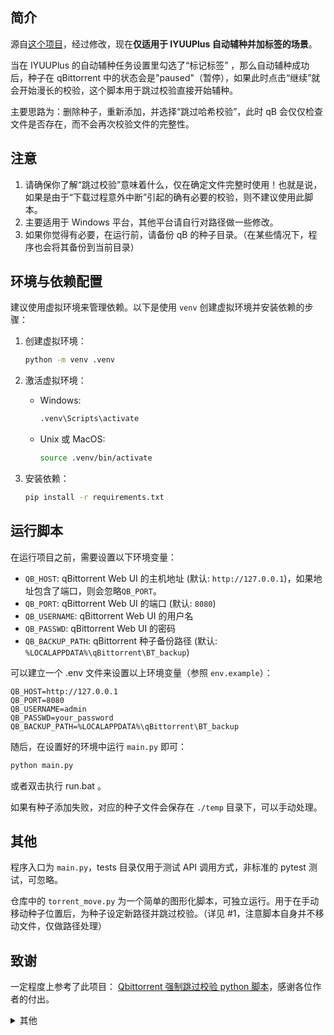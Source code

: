 ## 简介

源自[这个项目](https://github.com/hui-shao/qbit_skip_check)，经过修改，现在**仅适用于 IYUUPlus 自动辅种并加标签的场景**。

当在 IYUUPlus 的自动辅种任务设置里勾选了“标记标签” ，那么自动辅种成功后，种子在 qBittorrent 中的状态会是"paused"（暂停），如果此时点击“继续”就会开始漫长的校验，这个脚本用于跳过校验直接开始辅种。

主要思路为：删除种子，重新添加，并选择“跳过哈希校验”，此时 qB 会仅仅检查文件是否存在，而不会再次校验文件的完整性。

## 注意

1. 请确保你了解“跳过校验”意味着什么，仅在确定文件完整时使用！也就是说，如果是由于“下载过程意外中断”引起的确有必要的校验，则不建议使用此脚本。
2. 主要适用于 Windows 平台，其他平台请自行对路径做一些修改。
3. 如果你觉得有必要，在运行前，请备份 qB 的种子目录。（在某些情况下，程序也会将其备份到当前目录）

## 环境与依赖配置

建议使用虚拟环境来管理依赖。以下是使用 `venv` 创建虚拟环境并安装依赖的步骤：

1. 创建虚拟环境：
    ```bash
    python -m venv .venv
    ```

2. 激活虚拟环境：
    - Windows:
        ```bash
        .venv\Scripts\activate
        ```
    - Unix 或 MacOS:
        ```bash
        source .venv/bin/activate
        ```

3. 安装依赖：
    ```bash
    pip install -r requirements.txt
    ```

## 运行脚本

在运行项目之前，需要设置以下环境变量：

- `QB_HOST`: qBittorrent Web UI 的主机地址 (默认: `http://127.0.0.1`)，如果地址包含了端口，则会忽略`QB_PORT`。
- `QB_PORT`: qBittorrent Web UI 的端口 (默认: `8080`)
- `QB_USERNAME`: qBittorrent Web UI 的用户名
- `QB_PASSWD`: qBittorrent Web UI 的密码
- `QB_BACKUP_PATH`: qBittorrent 种子备份路径 (默认: `%LOCALAPPDATA%\qBittorrent\BT_backup`)

可以建立一个 .env 文件来设置以上环境变量（参照 `env.example`）：

```
QB_HOST=http://127.0.0.1
QB_PORT=8080
QB_USERNAME=admin
QB_PASSWD=your_password
QB_BACKUP_PATH=%LOCALAPPDATA%\qBittorrent\BT_backup
```

随后，在设置好的环境中运行 `main.py` 即可：

```bash
python main.py
```

或者双击执行 run.bat 。

如果有种子添加失败，对应的种子文件会保存在 `./temp` 目录下，可以手动处理。

## 其他

程序入口为 `main.py`，tests 目录仅用于测试 API 调用方式，非标准的 pytest 测试，可忽略。

仓库中的 `torrent_move.py` 为一个简单的图形化脚本，可独立运行。用于在手动移动种子位置后，为种子设定新路径并跳过校验。（详见 #1，注意脚本自身并不移动文件，仅做路径处理）

## 致谢
一定程度上参考了此项目： [Qbittorrent 强制跳过校验 python 脚本](https://github.com/Hugo7650/qb_skip_hash_check_script)，感谢各位作者的付出。

<details>
  <summary>其他</summary>
  为什么还要造轮子呢？我使用上述脚本时出现了意外，添加了近百个不包含 Tracker 信息的种子，而删除了原种子，造成了一些麻烦。
  <br>意外的原因在于，该项目是从 qB 种子目录复制种子，不包含 Tracker 信息。此项目改为使用 “导出” API 操作，Tracker 信息得以保留。
  <br>此外，在重新添加种子后，此项目能保留种子原有的标签，限速设置等。
</details>
